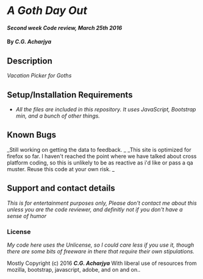 # _A Goth Day Out_

#### _Second week Code review, March 25th 2016_

#### By _**C.G. Acharjya**_

## Description

_Vacation Picker for Goths_

## Setup/Installation Requirements

* _All the files are included in this repository. It uses JavaScript, Bootstrap min, and a bunch of other things._



## Known Bugs

_Still working on getting the data to feedback. _
_This site is optimized for firefox so far. I haven't reached the point where we have talked about cross platform coding, so this is unlikely to be as reactive as i'd like or pass a qa muster. Reuse this code at your own risk. _

## Support and contact details

_This is for entertainment purposes only, Please don't contact me about this unless you are the code reviewer, and definitly not if you don't have a sense of humor_


### License

*My code here uses the Unlicense, so I could care less if you use it, though there are some bits of freeware in there that require their own stipulations.*

Mostly Copyright (c) 2016 **_C.G. Acharjya_** 
With liberal use of resources from mozilla, bootstrap, javascript, adobe, and on and on..
